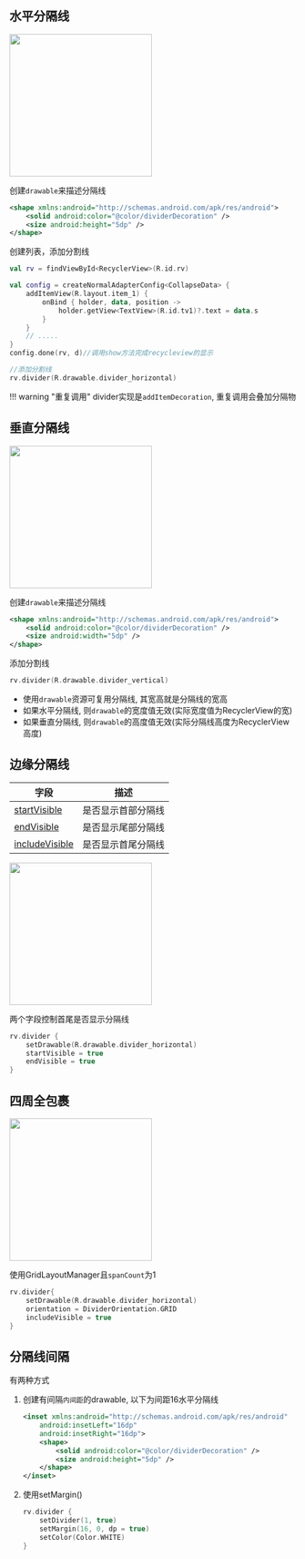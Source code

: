 ## 水平分隔线

<img src="https://i.loli.net/2021/08/14/IoBfnz6ERXVHlq3.png" width="250" />

创建`drawable`来描述分隔线

```xml
<shape xmlns:android="http://schemas.android.com/apk/res/android">
    <solid android:color="@color/dividerDecoration" />
    <size android:height="5dp" />
</shape>
```

创建列表，添加分割线
```kotlin  hl_lines="14"
val rv = findViewById<RecyclerView>(R.id.rv)

val config = createNormalAdapterConfig<CollapseData> {
    addItemView(R.layout.item_1) {
        onBind { holder, data, position ->
            holder.getView<TextView>(R.id.tv1)?.text = data.s
        }
    }
    // .....
}
config.done(rv, d)//调用show方法完成recycleview的显示

//添加分割线
rv.divider(R.drawable.divider_horizontal)

```

!!! warning "重复调用"
    divider实现是`addItemDecoration`, 重复调用会叠加分隔物

## 垂直分隔线

<img src="https://i.loli.net/2021/08/14/rAeDXkfV6HxJUym.png" width="250"/>

创建`drawable`来描述分隔线
```xml
<shape xmlns:android="http://schemas.android.com/apk/res/android">
    <solid android:color="@color/dividerDecoration" />
    <size android:width="5dp" />
</shape>
```

添加分割线
```kotlin
rv.divider(R.drawable.divider_vertical)
```


- 使用`drawable`资源可复用分隔线, 其宽高就是分隔线的宽高
- 如果水平分隔线, 则`drawable`的宽度值无效(实际宽度值为RecyclerView的宽)
- 如果垂直分隔线, 则`drawable`的高度值无效(实际分隔线高度为RecyclerView高度)


## 边缘分隔线

| 字段 | 描述 |
|-|-|
| [startVisible](api/-b-r-v/com.drake.brv/-default-decoration/index.html#-2091559976%2FProperties%2F-900954490) | 是否显示首部分隔线 |
| [endVisible](api/-b-r-v/com.drake.brv/-default-decoration/index.html#-377591023%2FProperties%2F-900954490) | 是否显示尾部分隔线 |
| [includeVisible](api/-b-r-v/com.drake.brv/-default-decoration/index.html#1716094302%2FProperties%2F-900954490) | 是否显示首尾分隔线 |

<img src="https://i.loli.net/2021/08/14/iL5epWdOQKnwZAc.png" width="250"/>

两个字段控制首尾是否显示分隔线

```kotlin hl_lines="3 4"
rv.divider {
    setDrawable(R.drawable.divider_horizontal)
    startVisible = true
    endVisible = true
}
```

## 四周全包裹

<img src="https://i.loli.net/2021/08/14/lGSOPdg5A8WInoL.png" width="250"/>

使用GridLayoutManager且`spanCount`为1

```kotlin
rv.divider{
    setDrawable(R.drawable.divider_horizontal)
    orientation = DividerOrientation.GRID
    includeVisible = true
}
```

## 分隔线间隔

有两种方式

1. 创建有间隔`内间距`的drawable, 以下为间距16水平分隔线

    ```xml hl_lines="2"
    <inset xmlns:android="http://schemas.android.com/apk/res/android"
        android:insetLeft="16dp"
        android:insetRight="16dp">
        <shape>
            <solid android:color="@color/dividerDecoration" />
            <size android:height="5dp" />
        </shape>
    </inset>
    ```

2. 使用setMargin()

    ```kotlin hl_lines="3"
    rv.divider {
        setDivider(1, true)
        setMargin(16, 0, dp = true)
        setColor(Color.WHITE)
    }
    ```

